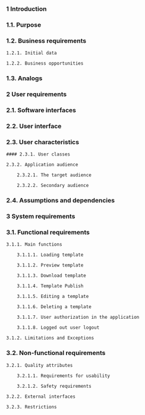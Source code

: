 
### 1 Introduction

### 1.1. Purpose

### 1.2. Business requirements

    1.2.1. Initial data
    
    1.2.2. Business opportunities
    
### 1.3. Analogs

### 2 User requirements

### 2.1. Software interfaces

### 2.2. User interface

### 2.3. User characteristics

    #### 2.3.1. User classes
    
    2.3.2. Application audience
    
        2.3.2.1. The target audience
        
        2.3.2.2. Secondary audience
        
### 2.4. Assumptions and dependencies

### 3 System requirements

### 3.1. Functional requirements

    3.1.1. Main functions
    
        3.1.1.1. Loading template
        
        3.1.1.2. Preview template
        
        3.1.1.3. Download template
        
        3.1.1.4. Template Publish
        
        3.1.1.5. Editing a template
        
        3.1.1.6. Deleting a template
        
        3.1.1.7. User authorization in the application
        
        3.1.1.8. Logged out user logout
        
    3.1.2. Limitations and Exceptions
    
### 3.2. Non-functional requirements

    3.2.1. Quality attributes
    
        3.2.1.1. Requirements for usability
        
        3.2.1.2. Safety requirements
        
    3.2.2. External interfaces
    
    3.2.3. Restrictions
